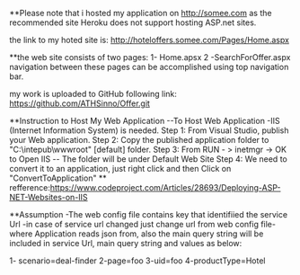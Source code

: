 **Please note that i hosted my application on http://somee.com as the recommended site Heroku does not support hosting ASP.net sites.

the link to my hoted site is: http://hoteloffers.somee.com/Pages/Home.aspx

**the web site consists of two pages: 
1- Home.apsx
2 -SearchForOffer.aspx
navigation between these pages can be accomplished using top navigation bar.

my work is uploaded to GitHub following link: https://github.com/ATHSinno/Offer.git


**Instruction to Host My Web Application
 --To Host Web Application -IIS (Internet Information System) is needed.
Step 1: From Visual Studio, publish your Web application.
Step 2: Copy the published application folder to "C:\intepub\wwwroot" [default] folder.
Step 3: From RUN - > inetmgr -> OK      to Open IIS 
-- The folder will be under Default Web Site
Step 4: We need to convert it to an application, just right click and then Click on "ConvertToApplication"
** refference:https://www.codeproject.com/Articles/28693/Deploying-ASP-NET-Websites-on-IIS

**Assumption
-The web config file contains key that identifiied the service Url -in case of service url changed just change url from web config file- where Application reads json from, also the main query string will be included in service Url, main query string and values as below: 

1- scenario=deal-finder
2-page=foo
3-uid=foo
4-productType=Hotel
